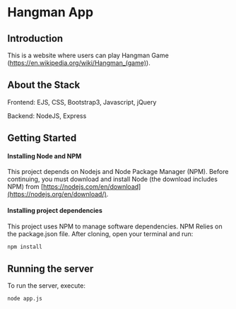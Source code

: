 # Hangman App

## Introduction
This is a website where users can play Hangman Game (https://en.wikipedia.org/wiki/Hangman_(game)).

## About the Stack
Frontend: EJS, CSS, Bootstrap3, Javascript, jQuery

Backend: NodeJS, Express

## Getting Started

#### Installing Node and NPM

This project depends on Nodejs and Node Package Manager (NPM). Before continuing, you must download and install Node (the download includes NPM) from [https://nodejs.com/en/download](https://nodejs.org/en/download/).

#### Installing project dependencies

This project uses NPM to manage software dependencies. NPM Relies on the package.json file. After cloning, open your terminal and run:

```bash
npm install
```

## Running the server

To run the server, execute:

```bash
node app.js
```
